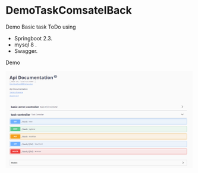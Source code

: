 # DemoTaskComsatelBack
Demo Basic task ToDo using  </br>
 - Springboot 2.3.
 - mysql 8 .
 - Swagger.

 
 Demo  </br>

 ![Crudjsp]( https://github.com/Lcaichihua/DemoTaskComsatelBack/blob/master/TaskClient.png)
